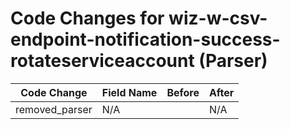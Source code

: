 # Code Changes for wiz-w-csv-endpoint-notification-success-rotateserviceaccount (Parser)

| Code Change | Field Name | Before | After |
|-------------|------------|--------|-------|
| removed_parser | N/A |  | N/A |